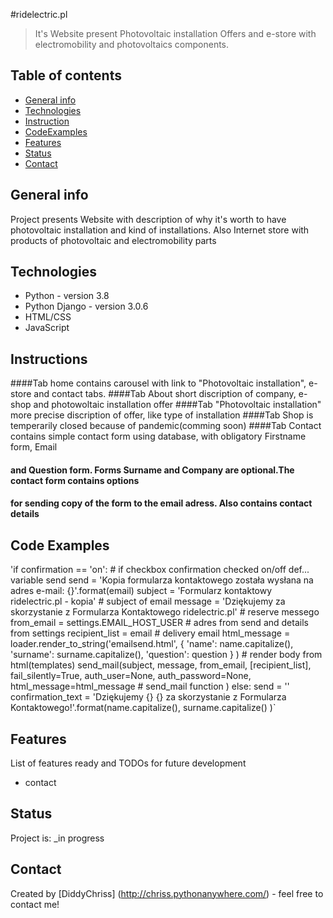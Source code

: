 #ridelectric.pl
> It's Website present Photovoltaic installation Offers and e-store with electromobility 
> and photovoltaics components.

## Table of contents
* [General info](#general-info)
* [Technologies](#technologies)
* [Instruction](#Instructions)
* [CodeExamples](#CodeExamples)
* [Features](#features)
* [Status](#status)
* [Contact](#contact)

## General info
Project presents Website with description  of why it's worth to have photovoltaic installation and kind
 of installations. Also Internet store with products of photovoltaic and electromobility parts

## Technologies
* Python - version 3.8
* Python Django - version 3.0.6
* HTML/CSS 
* JavaScript 

## Instructions
####Tab home contains carousel with link to "Photovoltaic installation", e-store and contact tabs.
####Tab About short discription of company, e-shop and photowoltaic installation offer
####Tab "Photovoltaic installation" more precise discription of offer, like type of installation
####Tab Shop is temperarily closed because of pandemic(comming soon)
####Tab Contact contains simple contact form using database, with obligatory Firstname form, Email
#### and Question form. Forms Surname and Company are optional.The contact form contains options
####  for sending copy of the form to the email adress. Also contains contact details

## Code Examples
'if confirmation == 'on':                         # if checkbox confirmation checked on/off def... variable send
    send            = 'Kopia formularza kontaktowego została wysłana na adres e-mail: {}'.format(email)
    subject         = 'Formularz kontaktowy ridelectric.pl - kopia'                      # subject of email
    message         = 'Dziękujemy za skorzystanie z Formularza Kontaktowego ridelectric.pl'       # reserve messego
    from_email      = settings.EMAIL_HOST_USER                      # adres from send and details from settings
    recipient_list  = email                                         # delivery email
    html_message    = loader.render_to_string('emailsend.html',
                                                {
                                                     'name': name.capitalize(),
                                                     'surname': surname.capitalize(),
                                                     'question': question
                                                }
                                                )     # render body from html(templates)
    send_mail(subject, message, from_email, [recipient_list], fail_silently=True, auth_user=None,
                auth_password=None, html_message=html_message      # send_mail function
                )
 else:
      send = ''
    confirmation_text = 'Dziękujemy {} {} za skorzystanie z Formularza Kontaktowego!'.format(name.capitalize(),
                                                                                 surname.capitalize()
                                                                                 )`

## Features
List of features ready and TODOs for future development
* contact

## Status
Project is: _in progress

## Contact
Created by [DiddyChriss] (http://chriss.pythonanywhere.com/) - feel free to contact me!
